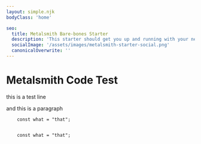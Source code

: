 ```yaml
---
layout: simple.njk
bodyClass: 'home'

seo:
  title: Metalsmith Bare-bones Starter
  description: 'This starter should get you up and running with your new favorite static site genrator Metalsmith'
  socialImage: '/assets/images/metalsmith-starter-social.png'
  canonicalOverwrite: ''
---
```


# Metalsmith Code Test

this is a test line

<p>and this is a paragraph</p>

```
    const what = "that";


    const what = "that";
```
